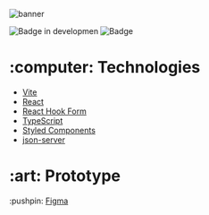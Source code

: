 ![banner](https://github.com/user-attachments/assets/584d64ad-f2e1-4578-bbfb-fd0c9e5c5d0b)

![Badge in developmen](http://img.shields.io/static/v1?label=STATUS&message=finished&color=GREEN&style=for-the-badge) 
![Badge](https://img.shields.io/badge/With-Rocketseat-%237159c1?style=for-the-badge&logo=purple)

<h1>:computer: Technologies</h1>

- <a href="https://vite.dev">Vite</a> 
- <a href="https://reactjs.org">React</a>
- <a href="https://www.react-hook-form.com">React Hook Form</a>
- <a href="https://www.typescriptlang.org">TypeScript</a>
- <a href="https://styled-components.com">Styled Components</a>
- <a href="https://github.com/typicode/json-server/tree/v0">json-server</a>

<h1>:art: Prototype</h1>
:pushpin: <a href=https://www.figma.com/design/izRSQA9i05DhVXgCS0Q3Pz/DT-Money-(Community)?node-id=0-1&node-type=canvas&t=4bZQlZ3jOW8uUqWU-0">Figma</a>
<br /><br />
